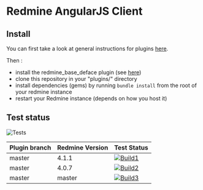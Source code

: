 Redmine AngularJS Client
========================

Install
-------

You can first take a look at general instructions for plugins [here](http://www.redmine.org/wiki/redmine/Plugins).

Then :

* install the redmine_base_deface plugin (see [here](https://github.com/jbbarth/redmine_base_deface))
* clone this repository in your "plugins/" directory
* install dependencies (gems) by running `bundle install` from the root of your redmine instance
* restart your Redmine instance (depends on how you host it)

Test status
----------

![Tests](https://github.com/nanego/redmine_angular_ui/workflows/Tests/badge.svg?branch=master)

|Plugin branch| Redmine Version   | Test Status       |
|-------------|-------------------|-------------------|
|master       | 4.1.1             | [![Build1][1]][5] |  
|master       | 4.0.7             | [![Build2][2]][5] |  
|master       | master            | [![Build3][3]][5] |

[1]: https://travis-matrix-badges.herokuapp.com/repos/nanego/redmine_angular_ui/branches/master/1?use_travis_com=true
[2]: https://travis-matrix-badges.herokuapp.com/repos/nanego/redmine_angular_ui/branches/master/2?use_travis_com=true
[3]: https://travis-matrix-badges.herokuapp.com/repos/nanego/redmine_angular_ui/branches/master/3?use_travis_com=true
[5]: https://travis-ci.com/nanego/redmine_angular_ui

